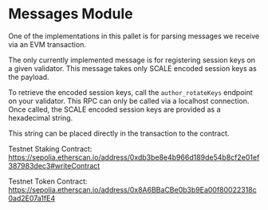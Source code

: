 # Messages Module
One of the implementations in this pallet is for parsing messages we receive via an EVM transaction.

The only currently implemented message is for registering session keys on a given validator. This message takes only
SCALE encoded session keys as the payload.

To retrieve the encoded session keys, call the `author_rotateKeys` endpoint on your validator. This RPC can only be 
called via a localhost connection. Once called, the SCALE encoded session keys are provided as a hexadecimal string.

This string can be placed directly in the transaction to the contract.

Testnet Staking Contract:
https://sepolia.etherscan.io/address/0xdb3be8e4b966d189de54b8cf2e01ef387983dec3#writeContract

Testnet Token Contract:
https://sepolia.etherscan.io/address/0x8A6BBaCBe0b3b9Ea00f80022318c0ad2E07a1fE4